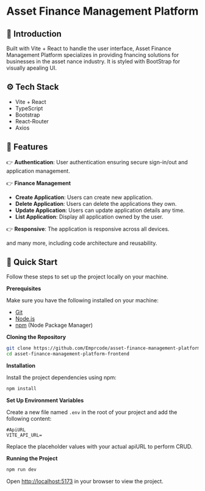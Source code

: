 # Asset Finance Management Platform

## <a name="introduction">🤖 Introduction</a>

Built with Vite + React to handle the user interface, Asset Finance Management Platform specializes
in providing fnancing solutions for businesses in the asset nance industry. It is styled with
BootStrap for visually apealing UI.

## <a name="tech-stack">⚙️ Tech Stack</a>

- Vite + React
- TypeScript
- Bootstrap
- React-Router
- Axios

## <a name="features">🔋 Features</a>

👉 **Authentication**: User authentication ensuring secure sign-in/out and application management.

👉 **Finance Management**

- **Create Application**: Users can create new application.
- **Delete Application**: Users can delete the applications they own.
- **Update Application**: Users can update application details any time.
- **List Application**: Display all application owned by the user.

👉 **Responsive**: The application is responsive across all devices.

and many more, including code architecture and reusability.

## <a name="quick-start">🤸 Quick Start</a>

Follow these steps to set up the project locally on your machine.

**Prerequisites**

Make sure you have the following installed on your machine:

- [Git](https://git-scm.com/)
- [Node.js](https://nodejs.org/en)
- [npm](https://www.npmjs.com/) (Node Package Manager)

**Cloning the Repository**

```bash
git clone https://github.com/Emprcode/asset-finance-management-platform-frontend.git
cd asset-finance-management-platform-frontend
```

**Installation**

Install the project dependencies using npm:

```bash
npm install
```

**Set Up Environment Variables**

Create a new file named `.env` in the root of your project and add the following content:

```env
#ApiURL
VITE_API_URL=
```

Replace the placeholder values with your actual apiURL to perform CRUD.

**Running the Project**

```bash
npm run dev
```

Open [http://localhost:5173](http://localhost:3000) in your browser to view the project.
